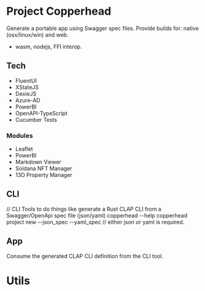 # Project Copperhead

Generate a portable app using Swagger spec files.
Provide builds for: native (osx/linux/win) and web.

- wasm, nodejs, FFI interop.

## Tech

* FluentUI
* XStateJS
* DexieJS
* Azure-AD
* PowerBI
* OpenAPI-TypeScript
* Cucumber Tests

### Modules
* Leaflet
* PowerBI
* Markdown Viewer
* Soldana NFT Manager
* 13D Property Manager

## CLI

// CLI Tools to do things like generate a Rust CLAP CLI from a Swagger/OpenApi spec file (json/yaml)
copperhead --help
copperhead project new --json_spec <base64> --yaml_spec <base64> // either json _or_ yaml is required.

## App

Consume the generated CLAP CLI definition from the CLI tool. 

# Utils


